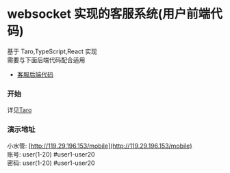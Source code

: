 # websocket 实现的客服系统(用户前端代码)

基于 Taro,TypeScript,React 实现  
需要与下面后端代码配合适用
- [客服后端代码](https://github.com/zjwshisb/go-chat-service)
### 开始

详见[Taro](https://github.com/NervJS/taro)

### 演示地址

小水管: [http://119.29.196.153/mobile](http://119.29.196.153/mobile)  
账号: user(1-20) #user1-user20  
密码: user(1-20) #user1-user20
